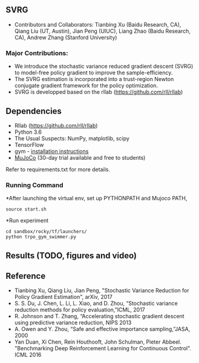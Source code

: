 ## SVRG
* Contributors and Collaborators: Tianbing Xu (Baidu Research, CA), Qiang Liu
  (UT, Austin), Jian Peng (UIUC), Liang Zhao (Baidu Research, CA), Andrew Zhang
(Stanford University)

### Major Contributions: 
* We introduce the stochastic variance reduced gradient descent (SVRG) to 
model-free policy gradient to improve the sample-efficiency.
* The SVRG estimation is incorporated into a trust-region Newton 
conjugate gradient framework for the policy optimization.
* SVRG is developped based on the rllab (https://github.com/rll/rllab)

## Dependencies
* Rllab (https://github.com/rll/rllab)
* Python 3.6
* The Usual Suspects: NumPy, matplotlib, scipy
* TensorFlow
* gym - [installation instructions](https://gym.openai.com/docs)
* [MuJoCo](http://www.mujoco.org/) (30-day trial available and free to students)

Refer to requirements.txt for more details.

### Running Command
*After launching the virtual env, set up PYTHONPATH and Mujoco PATH,
```
source start.sh
```

*Run experiment
```
cd sandbox/rocky/tf/launchers/
python trpo_gym_swimmer.py
```

## Results (TODO, figures and video)

## Reference
* Tianbing Xu, Qiang Liu, Jian Peng, "Stochastic Variance Reduction 
for Policy Gradient Estimation", arXiv, 2017
* S. S. Du, J. Chen, L. Li, L. Xiao, and D. Zhou, “Stochastic variance
reduction methods for policy evaluation,”ICML, 2017
* R. Johnson and T. Zhang, “Accelerating stochastic gradient descent
using predictive variance reduction, NIPS 2013
* A. Owen and Y. Zhou, “Safe and effective importance sampling,”JASA, 2000
* Yan Duan, Xi Chen, Rein Houthooft, John Schulman, Pieter Abbeel. 
"Benchmarking Deep Reinforcement Learning for Continuous Control". ICML 2016

